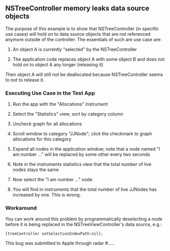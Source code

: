 ## NSTreeController memory leaks data source objects

The purpose of this example is to show that NSTreeController (in specific use cases) will hold on to data source objects that are not referenced anymore outside of the controller. The essentials of such are use case are:

1. An object A is currently "selected" by the NSTreeController

2. The application code replaces object A with some object B and does not hold on to object A any longer (releasing it)

Then object A will still not be deallocated because NSTreeController seems to not to release it.

### Executing Use Case in the Test App

1. Run the app with the "Allocations" instrument

2. Select the "Statistics" view; sort by category column

3. Uncheck graph for all allocations

4. Scroll window to category "JJNode"; click the checkmark to graph allocations for this category

5. Expand all nodes in the application window; note that a node named "I am number ..." will be replaced by some other every two seconds

6. Note in the instruments statistics view that the total number of live nodes stays the same

7. Now select the "I am number ..." node

8. You will find in instruments that the total number of live JJNodes has increased by one. This is wrong.

### Workaround

You can work around this problem by programmatically deselecting a node before it is being replaced in the NSTreeViewController's data source, e.g.:

    [treeController setSelectionIndexPath:nil];

This bug was submitted to Apple through radar #.....